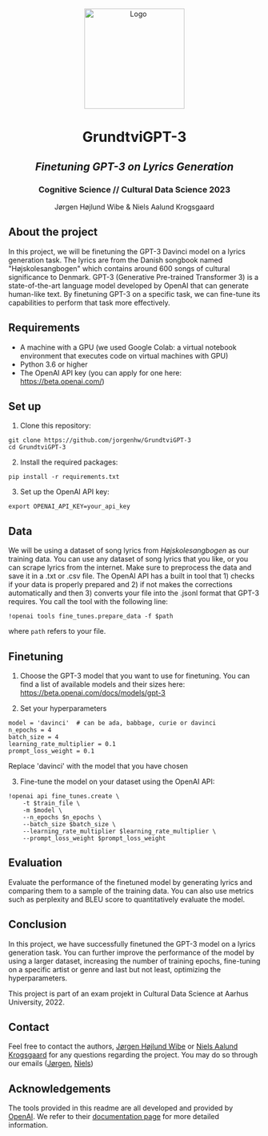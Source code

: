 <!-- PROJECT LOGO -->
<br />
<p align="center">
  <a href="https://i.imgur.com/t8mSDQS.png">
    <img src="https://i.imgur.com/t8mSDQS.png" alt="Logo" width=200 height=200>
  </a>
  
  <h1 align="center">GrundtviGPT-3</h1> 
  <h2 align="center"><i>Finetuning GPT-3 on Lyrics Generation</i></h2> 
  <h3 align="center">Cognitive Science // Cultural Data Science 2023</h3>


  <p align="center">
    Jørgen Højlund Wibe & Niels Aalund Krogsgaard
  </p>
</p>

<!-- ABOUT THE PROJECT -->
## About the project

In this project, we will be finetuning the GPT-3 Davinci model on a lyrics generation task. The lyrics are from the Danish songbook named "Højskolesangbogen" which contains around 600 songs of cultural significance to Denmark. GPT-3 (Generative Pre-trained Transformer 3) is a state-of-the-art language model developed by OpenAI that can generate human-like text. By finetuning GPT-3 on a specific task, we can fine-tune its capabilities to perform that task more effectively.

## Requirements

* A machine with a GPU (we used Google Colab: a virtual notebook environment that executes code on virtual machines with GPU)
* Python 3.6 or higher
* The OpenAI API key (you can apply for one here: https://beta.openai.com/)

## Set up
1. Clone this repository:

```
git clone https://github.com/jorgenhw/GrundtviGPT-3
cd GrundtviGPT-3
```

2. Install the required packages:
```
pip install -r requirements.txt
```
3. Set up the OpenAI API key:
```
export OPENAI_API_KEY=your_api_key
```
## Data
We will be using a dataset of song lyrics from *Højskolesangbogen* as our training data. You can use any dataset of song lyrics that you like, or you can scrape lyrics from the internet. Make sure to preprocess the data and save it in a .txt or .csv file. The OpenAI API has a built in tool that 1) checks if your data is properly prepared and 2) if not makes the corrections automatically and then 3) converts your file into the .jsonl format that GPT-3 requires. You call the tool with the following line:
```
!openai tools fine_tunes.prepare_data -f $path
```
where ```path``` refers to your file.

## Finetuning
1. Choose the GPT-3 model that you want to use for finetuning. You can find a list of available models and their sizes here: https://beta.openai.com/docs/models/gpt-3

2. Set your hyperparameters
```
model = 'davinci'  # can be ada, babbage, curie or davinci
n_epochs = 4
batch_size = 4
learning_rate_multiplier = 0.1
prompt_loss_weight = 0.1
```
Replace 'davinci' with the model that you have chosen

3. Fine-tune the model on your dataset using the OpenAI API:

```
!openai api fine_tunes.create \
    -t $train_file \
    -m $model \
    --n_epochs $n_epochs \
    --batch_size $batch_size \
    --learning_rate_multiplier $learning_rate_multiplier \
    --prompt_loss_weight $prompt_loss_weight
```


## Evaluation
Evaluate the performance of the finetuned model by generating lyrics and comparing them to a sample of the training data. You can also use metrics such as perplexity and BLEU score to quantitatively evaluate the model.

## Conclusion
In this project, we have successfully finetuned the GPT-3 model on a lyrics generation task. You can further improve the performance of the model by using a larger dataset, increasing the number of training epochs, fine-tuning on a specific artist or genre and last but not least, optimizing the hyperparameters.

This project is part of an exam projekt in Cultural Data Science at Aarhus University, 2022.

## Contact

Feel free to contact the authors, [Jørgen Højlund Wibe](https://github.com/jorgenhw) or [Niels Aalund Krogsgaard](https://github.com/nielsaak) for any questions regarding the project.
You may do so through our emails ([Jørgen](mailto:201807750@post.au.dk), [Niels](mailto:202008114@post.au.dk))
<br />

## Acknowledgements
The tools provided in this readme are all developed and provided by [OpenAI](https://openai.com/). We refer to their [documentation page](https://beta.openai.com/docs/introduction) for more detailed information.

